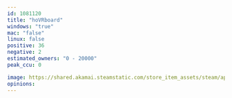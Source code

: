 ```yaml
---
id: 1081120
title: "hoVRboard"
windows: "true"
mac: "false"
linux: false
positive: 36
negative: 2
estimated_owners: "0 - 20000"
peak_ccu: 0

image: https://shared.akamai.steamstatic.com/store_item_assets/steam/apps/1081120/header.jpg?t=1723056963
opinions:
---
```

